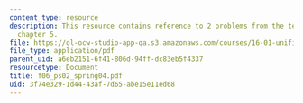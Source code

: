 ```yaml
---
content_type: resource
description: This resource contains reference to 2 problems from the text Anderson
  chapter 5.
file: https://ol-ocw-studio-app-qa.s3.amazonaws.com/courses/16-01-unified-engineering-i-ii-iii-iv-fall-2005-spring-2006/3f74e3291d4443af7d65abe15e11ed68_f06_ps02_spring04.pdf
file_type: application/pdf
parent_uid: a6eb2151-6f41-806d-94ff-dc83eb5f4337
resourcetype: Document
title: f06_ps02_spring04.pdf
uid: 3f74e329-1d44-43af-7d65-abe15e11ed68
---
```

